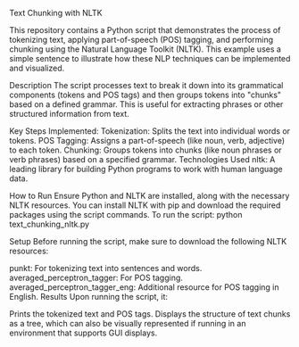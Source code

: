 Text Chunking with NLTK

This repository contains a Python script that demonstrates the process of tokenizing text, applying part-of-speech (POS) tagging, and performing chunking using the Natural Language Toolkit (NLTK). This example uses a simple sentence to illustrate how these NLP techniques can be implemented and visualized.

Description
The script processes text to break it down into its grammatical components (tokens and POS tags) and then groups tokens into "chunks" based on a defined grammar. This is useful for extracting phrases or other structured information from text.

Key Steps Implemented:
Tokenization: Splits the text into individual words or tokens.
POS Tagging: Assigns a part-of-speech (like noun, verb, adjective) to each token.
Chunking: Groups tokens into chunks (like noun phrases or verb phrases) based on a specified grammar.
Technologies Used
nltk: A leading library for building Python programs to work with human language data.

How to Run
Ensure Python and NLTK are installed, along with the necessary NLTK resources. You can install NLTK with pip and download the required packages using the script commands. To run the script:
python text_chunking_nltk.py

Setup
Before running the script, make sure to download the following NLTK resources:

punkt: For tokenizing text into sentences and words.
averaged_perceptron_tagger: For POS tagging.
averaged_perceptron_tagger_eng: Additional resource for POS tagging in English.
Results
Upon running the script, it:

Prints the tokenized text and POS tags.
Displays the structure of text chunks as a tree, which can also be visually represented if running in an environment that supports GUI displays.
